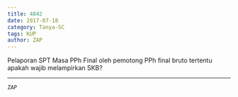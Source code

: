 ```yaml
---
title: 4842
date: 2017-07-18
category: Tanya-SC
tags: KUP
author: ZAP
---
```


Pelaporan SPT Masa PPh Final oleh pemotong PPh final bruto tertentu apakah wajib melampirkan SKB?

---



`ZAP`
